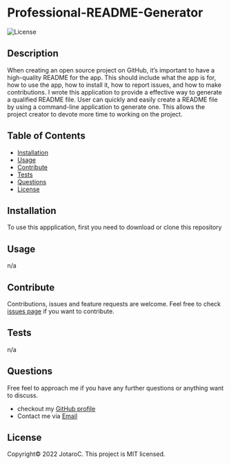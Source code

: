 
# Professional-README-Generator
![License](https://img.shields.io/badge/License-MIT-blue.svg)


## Description

When creating an open source project on GitHub, it’s important to have a high-quality README for the app. This should include what the app is for, how to use the app, how to install it, how to report issues, and how to make contributions. I wrote this application to provide a effective way to generate a qualified README file. User can quickly and easily create a README file by using a command-line application to generate one. This allows the project creator to devote more time to working on the project.


## Table of Contents 

- [Installation](#installation)
- [Usage](#usage)
- [Contribute](#contribute)
- [Tests](#tests)
- [Questions](#questions)
- [License](#license)


## Installation

To use this appplication, first you need to download or clone this repository


## Usage
n/a


## Contribute

Contributions, issues and feature requests are welcome.
Feel free to check [issues page](https://github.com/JotaroC/Professional-README-Generator/issues) if you want to contribute.


## Tests

n/a



## Questions

Free feel to approach me if you have any further questions or anything want to discuss.
- checkout my [GitHub profile](https://github.com/JotaroC)
- Contact me via [Email](mailto:cxz980314@gmail.com)


## License

Copyright© 2022 JotaroC.
This project is MIT licensed.
    